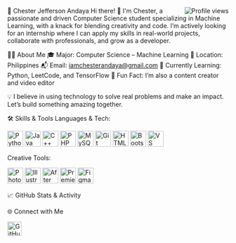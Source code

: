 🚀 Chester Jefferson Andaya
<img src="https://komarev.com/ghpvc/?username=itsmeches" alt="Profile views" align="right" />
Hi there! 👋 I'm Chester, a passionate and driven Computer Science student specializing in Machine Learning, with a knack for blending creativity and code. I’m actively looking for an internship where I can apply my skills in real-world projects, collaborate with professionals, and grow as a developer.

👨‍💻 About Me
🎓 Major: Computer Science – Machine Learning
📍 Location: Philippines
📬 Email: iamchesterandaya@gmail.com
🧠 Currently Learning: Python, LeetCode, and TensorFlow
🎥 Fun Fact: I’m also a content creator and video editor

💡 I believe in using technology to solve real problems and make an impact.
Let’s build something amazing together.

🛠️ Skills & Tools
Languages & Tech:

<p align="left"> <img src="https://raw.githubusercontent.com/danielcranney/readme-generator/main/public/icons/skills/python-colored.svg" width="36" alt="Python" /> <img src="https://raw.githubusercontent.com/danielcranney/readme-generator/main/public/icons/skills/java-colored.svg" width="36" alt="Java" /> <img src="https://raw.githubusercontent.com/danielcranney/readme-generator/main/public/icons/skills/cplusplus-colored.svg" width="36" alt="C++" /> <img src="https://raw.githubusercontent.com/danielcranney/readme-generator/main/public/icons/skills/php-colored.svg" width="36" alt="PHP" /> <img src="https://raw.githubusercontent.com/danielcranney/readme-generator/main/public/icons/skills/mysql-colored.svg" width="36" alt="MySQL" /> <img src="https://raw.githubusercontent.com/danielcranney/readme-generator/main/public/icons/skills/git-colored.svg" width="36" alt="Git" /> <img src="https://raw.githubusercontent.com/danielcranney/readme-generator/main/public/icons/skills/html5-colored.svg" width="36" alt="HTML" /> <img src="https://raw.githubusercontent.com/danielcranney/readme-generator/main/public/icons/skills/bootstrap-colored.svg" width="36" alt="Bootstrap" /> <img src="https://raw.githubusercontent.com/danielcranney/readme-generator/main/public/icons/skills/visualstudiocode.svg" width="36" alt="VS Code" /> </p>
Creative Tools:

<p align="left"> <img src="https://raw.githubusercontent.com/danielcranney/readme-generator/main/public/icons/skills/photoshop-colored.svg" width="36" alt="Photoshop" /> <img src="https://raw.githubusercontent.com/danielcranney/readme-generator/main/public/icons/skills/illustrator-colored.svg" width="36" alt="Illustrator" /> <img src="https://raw.githubusercontent.com/danielcranney/readme-generator/main/public/icons/skills/aftereffects-colored.svg" width="36" alt="After Effects" /> <img src="https://raw.githubusercontent.com/danielcranney/readme-generator/main/public/icons/skills/premierepro-colored.svg" width="36" alt="Premiere Pro" /> <img src="https://raw.githubusercontent.com/danielcranney/readme-generator/main/public/icons/skills/figma-colored.svg" width="36" alt="Figma" /> </p>
📈 GitHub Stats & Activity

🌐 Connect with Me
<p align="left"> <a href="https://github.com/itsmeches" target="_blank"> <img src="https://raw.githubusercontent.com/danielcranney/readme-generator/main/public/icons/socials/github.svg" width="32" height="32" alt="GitHub" /> </a> </p>
